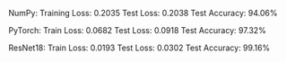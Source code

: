 NumPy:
Training Loss: 0.2035 Test Loss: 0.2038
Test Accuracy: 94.06%

PyTorch:
Train Loss: 0.0682 Test Loss: 0.0918
Test Accuracy: 97.32%

ResNet18:
Train Loss: 0.0193 Test Loss: 0.0302
Test Accuracy: 99.16%

